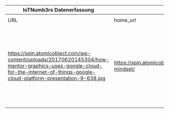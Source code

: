 |IoTNumb3rs Datenerfassung|||||||||||
| ---- | ---- | ---- | ---- | ---- | ---- | ---- | ---- | ---- | ---- | ---- |
||||||||||||
|URL|home_url|filename|device_class|device_count|market_class|market_volume|prognosis_year|publication_year|authorship_class|Dropbox folder|
|https://spin.atomicobject.com/wp-content/uploads/20170620145304/how-mentor-graphics-uses-google-cloud-for-the-internet-of-things-google-cloud-platform-presentation-9-638.jpg|https://spin.atomicobject.com/2017/07/13/iot-mindset/|file1_how-mentor-graphics-uses-google-cloud-for-the-internet-of-things-google-cloud-platform-presentation-9-638.jpg|device|26000000000|economy|5.5E+12|2020|2017|scientist|Pattoho/20181122-1800|
